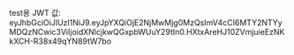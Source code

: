 test용 JWT 값: eyJhbGciOiJIUzI1NiJ9.eyJpYXQiOjE2NjMwMjg0MzQsImV4cCI6MTY2NTYyMDQzNCwic3ViIjoidXNlcjkwQGxpbWUuY29tIn0.HXtxAreHJ10ZVmjuieEzNKkXCH-R38x49qYN89tW7bo
